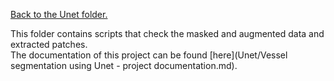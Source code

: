 [Back to the Unet folder.](Unet)

This folder contains scripts that check the masked and augmented data and extracted patches. <br />
The documentation of this project can be found [here](Unet/Vessel segmentation using Unet - project documentation.md).
